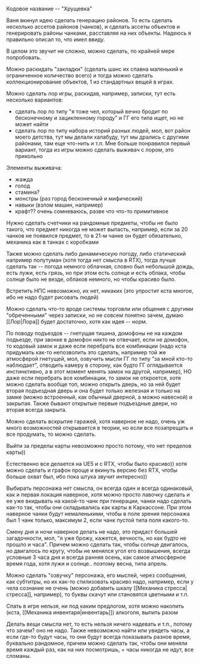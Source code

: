 Кодовое название -- "Хрущевка"

Ваня вкинул идею сделать генерацию районов. То есть сделать несколько ассетов районов (чанков), и сделать ассеты объектов и генерировать районы чанками, расставляя на них объекты. Надеюсь я правильно описал то, что имел ввиду.

В целом это звучит не сложно, можно сделать, по крайней мере попробовать.

Можно раскидать "закладки" (сделать шанс их спавна маленький и ограниченное количество всего) и тогда можно сделать коллекционирование объектов, 1 из стандартных вещей в играх.

Можно сделать лор игры, раскидав, например, записки, тут есть несколько вариантов:
- сделать лор по типу "я тоже чел, который вечно бродит по бесконечному и зацикленному городу" и ГГ его типа ищет, но не может найти
- сделать лор по типу набора историй разных людей, мол, вот район моего детства, тут мы делали халабуду, тут мы дрались с другими районами, там еще что-нить и т.п.
Мне больше понравился первый вариант, тогда из игры можно сделать выживач с лором, это прикольно

Элементы выживача:
- жажда
- голод
- стамина?
- монстры (раз город бесконечный и мифический)
- навыки (взлом машин, например)
- крафт?? очень сомневаюсь, разве что что-то примитивное

Нужно сделать счетчики на рандомные предметы, чтобы не было такого, что предмет никогда не может выпасть, например, если за 20 чанков не появился предмет, то в 21-м чанке он будет обязательно, механика как в танках с коробками

Также можно сделать либо динамическую погоду, либо статический например полутуман (хотя тогда нет смысла в RTX), тогда лучше сделать так -- погода немного облачная, словно был небольшой дождь, есть лужи, есть грязь, но при этом есть солнце и есть облака, чтобы солнце было не везде, облаков немного, но чтобы красиво было.

Встретить НПС невозможно, их нет, никаких (это упростит кста многое, ибо не надо будет рисовать людей)

Можно сделать что-то вроде системы торговли или общения с другими "обреченными" через записки, но не совсем понятно зачем, думаю [[Лор|Лора]] будет достаточно, хотя как идея -- норм. 

По поводу подъездов -- гнетущая тишина, домофоны не на каждом подъезде, при звонке в домофон никто не отвечает, если не домофон, то кодовый замок и даже если перебрать все комбинации (надо кста придумать как-то непозволить это сделать, например той же атмосферой гнетущей, мол, озвучить мысли ГГ по типу "за мной кто-то наблюдает", отводить камеру в сторону, как будто ГГ оглядывается инстинктивно, а в этот момент менять замок на другой, например), НО даже если перебрать все комбинации, то замок не откроется, хотя можно сделать вообще топ, можно открыть дверь, но за ней будет вторая подъездная дверь и она будет только железная и только на замке (можно встроенный, как обычный дверной, а можно навесной) и закрытая. Также бывают открытые первые подъездные двери, но вторая всегда закрыта.

Можно сделать вскрытие гаражей, хотя наверное не надо, очень уж много возможностей открывается в теории, но если все позапрещать и все продумать, то можно сделать.

Выйти за пределы карты невозможно просто потому, что нет пределов карты))

Естественно все делается на UE5 и с RTX, чтобы было красиво)) хотя можно сделать и графон проще и вкинуть версию без RTX, чтобы больше охват был, ибо пока штука звучит интересно))

Выбирать персонажа нет смысла, он всегда один и всегда одинаковый, как и первая локация наверное, хотя можно просто лавочку сделать и ее уже вкидывать на какой-то чанк при генерации, чанки надо сделать как-то так, чтобы они складывались как карты в Каркассоне. При этом наверное чанки будут немаленькими, чтобы в поле зрения персонажа был 1 чанк только, максимум 2, если чанк пустой типа поля какого-то.

Смену дня и ночи наверное делать не надо, это придаст большей загадочности, мол, "я уже брожу, кажется, вечность, но как будто не прошло и часа". Причем можно сделать так, чтобы солнце двигалось, но двигалось по кругу, чтобы не менялся угол его возвышения, всегда условные 3 часа дня и всегда ранняя осень, как самое атмосферное время года, хотя лужи и солнце.. поэтому весна, типа апрель.

Можно сделать "озвучку" персонажа, его мыслей, через сообщения, как субтитры, но их как-то стилизовать красиво надо, например, если у чела сознание не очень (можно добавить шкалу [[Механика стресса|стресса]], например), то буквы скачут или становятся цветными и т.п.

Спать в игре нельзя, ни под каким предлогом, хотя можно накопить (кста, [[Механика инвентаря|инвентарь]]) алкоголя, выпить разом

Делать вещи смысла нет, то есть нельзя ничего надевать и т.п., потому что зачем? оно не надо.
Также невозможно найти или увидеть часы, а если где-то будут часы, то они будут всегда показывать разное время, буквально рандомное, причем можно сделать так, чтобы они меняли время каждый раз, как на них посмотришь, + часы никогда не идут, все сломаны.
